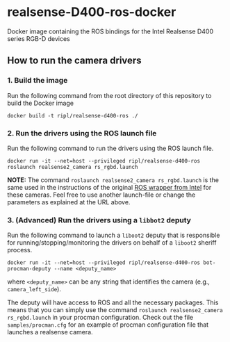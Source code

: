 # realsense-D400-ros-docker

Docker image containing the ROS bindings for the Intel Realsense D400 series RGB-D devices

## How to run the camera drivers

### 1. Build the image

Run the following command from the root directory of this repository
to build the Docker image
```
docker build -t ripl/realsense-d400-ros ./
```

### 2. Run the drivers using the ROS launch file

Run the following command to run the drivers using the ROS
launch file.
```
docker run -it --net=host --privileged ripl/realsense-d400-ros roslaunch realsense2_camera rs_rgbd.launch
```

**NOTE:** The command `roslaunch realsense2_camera rs_rgbd.launch` is the
same used in the instructions of the original
[ROS wrapper from Intel](https://github.com/intel-ros/realsense) for these
cameras. Feel free to use another launch-file or change the parameters as
explained at the URL above.

### 3. (Advanced) Run the drivers using a `libbot2` deputy

Run the following command to launch a `liboot2` deputy that is responsible
for running/stopping/monitoring the drivers on behalf of a `liboot2` sheriff
process.
```
docker run -it --net=host --privileged ripl/realsense-d400-ros bot-procman-deputy --name <deputy_name>
```
where `<deputy_name>` can be any string that identifies the camera
(e.g., `camera_left_side`).

The deputy will have access to ROS and all the necessary packages. This means
that you can simply use the command `roslaunch realsense2_camera rs_rgbd.launch`
in your procman configuration. Check out the file `samples/procman.cfg` for
an example of procman configuration file that launches a realsense camera.
